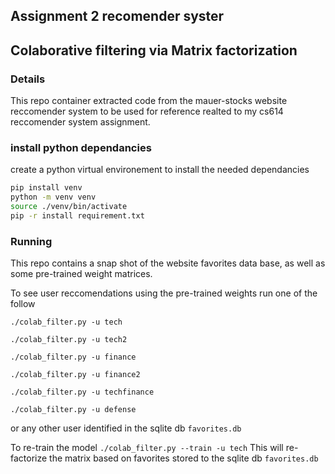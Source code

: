 ## Assignment 2 recomender syster

## Colaborative filtering via Matrix factorization

### Details
This repo container extracted code from the mauer-stocks website reccomender 
system to be used for reference realted to my cs614 reccomender system assignment.

### install python dependancies
create a python virtual environement to install the needed dependancies
```bash
pip install venv
python -m venv venv
source ./venv/bin/activate
pip -r install requirement.txt
```

### Running 
This repo contains a snap shot of the website favorites data base, as well as some pre-trained weight matrices. 

To see user reccomendations using the pre-trained weights run one of the follow

`./colab_filter.py -u tech`

`./colab_filter.py -u tech2`

`./colab_filter.py -u finance`

`./colab_filter.py -u finance2`

`./colab_filter.py -u techfinance`

`./colab_filter.py -u defense`

or any other user identified in the sqlite db `favorites.db`

To re-train the model 
`./colab_filter.py --train -u tech`
This will re-factorize the matrix based on favorites stored to the sqlite db `favorites.db`
